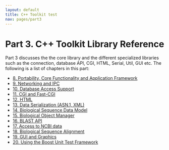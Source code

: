 ```yaml
---
layout: default
title: C++ Toolkit test
nav: pages/part3
---
```


Part 3. C++ Toolkit Library Reference
=====================================

Part 3 discusses the the core library and the different specialized libraries such as the connection, database API, CGI, HTML, Serial, Util, GUI etc. The following is a list of chapters in this part:

-   [8. Portability, Core Functionality and Application Framework](ch_core.html)
-   [9. Networking and IPC](ch_conn.html)
-   [10. Database Access Support](ch_dbapi.html)
-   [11. CGI and Fast-CGI](ch_cgi.html)
-   [12. HTML](ch_html.html)
-   [13. Data Serialization (ASN.1, XML)](ch_ser.html)
-   [14. Biological Sequence Data Model](ch_datamod.html)
-   [15. Biological Object Manager](ch_objmgr.html)
-   [16. BLAST API](ch_blast.html)
-   [17. Access to NCBI data](ch_dataaccess.html)
-   [18. Biological Sequence Alignment](ch_algoalign.html)
-   [19. GUI and Graphics](ch_gui.html)
-   [20. Using the Boost Unit Test Framework](ch_boost.html)


